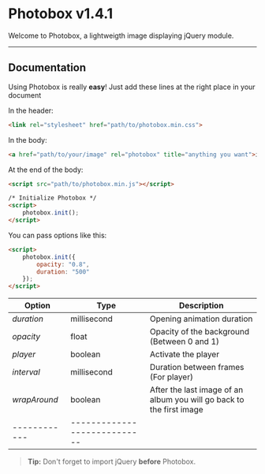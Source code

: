 Photobox v1.4.1
===============

Welcome to Photobox, a lightweigth image displaying jQuery module.

----------


Documentation
----------------------

Using Photobox is really **easy**!
Just add these lines at the right place in your document

In the header:
```html
<link rel="stylesheet" href="path/to/photobox.min.css">
```

In the body:
```html
<a href="path/to/your/image" rel="photobox" title="anything you want">image or text</a>
```

At the end of the body:
```html
<script src="path/to/photobox.min.js"></script>

/* Initialize Photobox */
<script>
	photobox.init();
</script>
```

You can pass options like this:
```html
<script>
	photobox.init({
		opacity: "0.8",
		duration: "500"
	});
</script>
```

| Option       | Type | Description                |
|--------------|------|----------------------------|
| *duration*   | millisecond | Opening animation duration |
| *opacity*    | float       | Opacity of the background (Between 0 and 1) |
| *player*     | boolean     | Activate the player        |
| *interval*   | millisecond | Duration between frames (For player)  |
| *wrapAround* | boolean     | After the last image of an album you will go back to the first image       |
|------------|----------------------------|

> **Tip:** Don't forget to import jQuery **before** Photobox.


